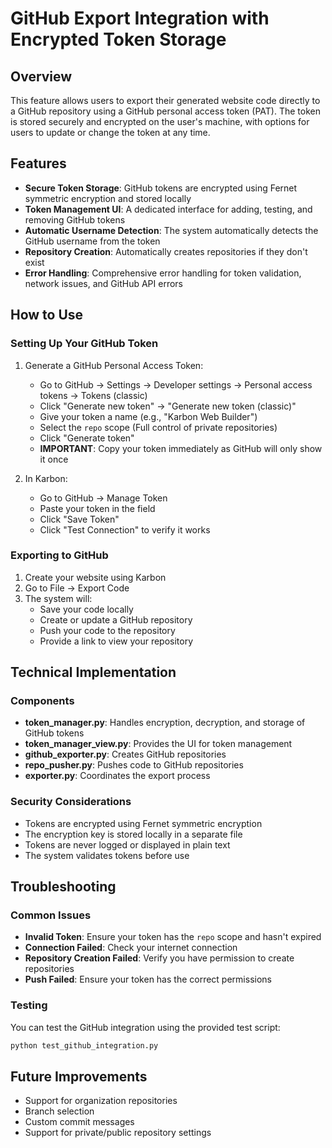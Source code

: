 # GitHub Export Integration with Encrypted Token Storage

## Overview

This feature allows users to export their generated website code directly to a GitHub repository using a GitHub personal access token (PAT). The token is stored securely and encrypted on the user's machine, with options for users to update or change the token at any time.

## Features

- **Secure Token Storage**: GitHub tokens are encrypted using Fernet symmetric encryption and stored locally
- **Token Management UI**: A dedicated interface for adding, testing, and removing GitHub tokens
- **Automatic Username Detection**: The system automatically detects the GitHub username from the token
- **Repository Creation**: Automatically creates repositories if they don't exist
- **Error Handling**: Comprehensive error handling for token validation, network issues, and GitHub API errors

## How to Use

### Setting Up Your GitHub Token

1. Generate a GitHub Personal Access Token:
   - Go to GitHub → Settings → Developer settings → Personal access tokens → Tokens (classic)
   - Click "Generate new token" → "Generate new token (classic)"
   - Give your token a name (e.g., "Karbon Web Builder")
   - Select the `repo` scope (Full control of private repositories)
   - Click "Generate token"
   - **IMPORTANT**: Copy your token immediately as GitHub will only show it once

2. In Karbon:
   - Go to GitHub → Manage Token
   - Paste your token in the field
   - Click "Save Token"
   - Click "Test Connection" to verify it works

### Exporting to GitHub

1. Create your website using Karbon
2. Go to File → Export Code
3. The system will:
   - Save your code locally
   - Create or update a GitHub repository
   - Push your code to the repository
   - Provide a link to view your repository

## Technical Implementation

### Components

- **token_manager.py**: Handles encryption, decryption, and storage of GitHub tokens
- **token_manager_view.py**: Provides the UI for token management
- **github_exporter.py**: Creates GitHub repositories
- **repo_pusher.py**: Pushes code to GitHub repositories
- **exporter.py**: Coordinates the export process

### Security Considerations

- Tokens are encrypted using Fernet symmetric encryption
- The encryption key is stored locally in a separate file
- Tokens are never logged or displayed in plain text
- The system validates tokens before use

## Troubleshooting

### Common Issues

- **Invalid Token**: Ensure your token has the `repo` scope and hasn't expired
- **Connection Failed**: Check your internet connection
- **Repository Creation Failed**: Verify you have permission to create repositories
- **Push Failed**: Ensure your token has the correct permissions

### Testing

You can test the GitHub integration using the provided test script:

```bash
python test_github_integration.py
```

## Future Improvements

- Support for organization repositories
- Branch selection
- Custom commit messages
- Support for private/public repository settings